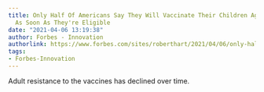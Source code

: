 ```yaml
---
title: Only Half Of Americans Say They Will Vaccinate Their Children Against Covid-19
  As Soon As They're Eligible
date: "2021-04-06 13:19:38"
author: Forbes - Innovation
authorlink: https://www.forbes.com/sites/roberthart/2021/04/06/only-half-of-americans-say-they-will-vaccinate-their-children-against-covid-19-as-soon-as-theyre-eligible/
tags:
- Forbes-Innovation
---
```

Adult resistance to the vaccines has declined over time.